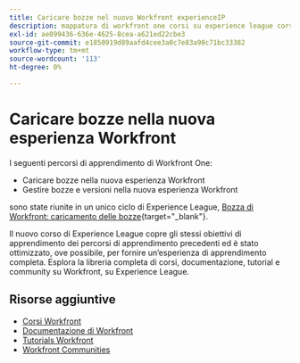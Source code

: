 ```yaml
---
title: Caricare bozze nel nuovo Workfront experienceIP
description: mappatura di workfront one corsi su experience league corsi
exl-id: ae099436-636e-4625-8cea-a621ed22cbe3
source-git-commit: e1850919d89aafd4cee3a0c7e83a98c71bc33382
workflow-type: tm+mt
source-wordcount: '113'
ht-degree: 0%

---
```


# Caricare bozze nella nuova esperienza Workfront

I seguenti percorsi di apprendimento di Workfront One:

* Caricare bozze nella nuova esperienza Workfront
* Gestire bozze e versioni nella nuova esperienza Workfront

sono state riunite in un unico ciclo di Experience League, [Bozza di Workfront: caricamento delle bozze](https://experienceleague.adobe.com/?recommended=Workfront-U-1-2022.2.proof){target="_blank"}.

Il nuovo corso di Experience League copre gli stessi obiettivi di apprendimento dei percorsi di apprendimento precedenti ed è stato ottimizzato, ove possibile, per fornire un’esperienza di apprendimento completa.  Esplora la libreria completa di corsi, documentazione, tutorial e community su Workfront, su Experience League.

## Risorse aggiuntive

* [Corsi Workfront](https://experienceleague.adobe.com/?lang=en&amp;Solution=Workfront#courses)
* [Documentazione di Workfront](https://experienceleague.adobe.com/docs/workfront.html)
* [Tutorials Workfront](https://experienceleague.adobe.com/docs/workfront-learn/tutorials-workfront/home.html)
* [Workfront Communities](https://experienceleaguecommunities.adobe.com/t5/workfront/ct-p/workfront)
